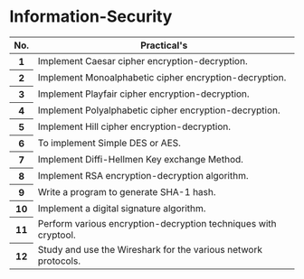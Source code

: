 # Information-Security
<table class="table table-striped">
  <thead>
    <tr>
      <th scope="col">No.</th>
      <th scope="col">Practical's</th>
    </tr>
  </thead>
  <tbody>
    <tr>
      <th scope="row">1</th>
      <td>Implement Caesar cipher encryption-decryption.</td>
    </tr>
    <tr>
      <th scope="row">2</th>
      <td>Implement Monoalphabetic cipher encryption-decryption.</td>
    </tr>
    <tr>
      <th scope="row">3</th>
      <td>Implement Playfair cipher encryption-decryption.</td>
    </tr>
    <tr>
      <th scope="row">4</th>
      <td>Implement Polyalphabetic cipher encryption-decryption.</td>
    </tr>
    <tr>
      <th scope="row">5</th>
      <td>Implement Hill cipher encryption-decryption.</td>
    </tr>
    <tr>
      <th scope="row">6</th>
      <td>To implement Simple DES or AES.</td>
    </tr>
    <tr>
      <th scope="row">7</th>
      <td>Implement Diffi-Hellmen Key exchange Method.</td>
    </tr>
    <tr>
      <th scope="row">8</th>
      <td>Implement RSA encryption-decryption algorithm.</td>
    </tr>
    <tr>
      <th scope="row">9</th>
      <td>Write a program to generate SHA-1 hash.</td>
    </tr>
    <tr>
      <th scope="row">10</th>
      <td>Implement a digital signature algorithm.</td>
    </tr>
    <tr>
      <th scope="row">11</th>
      <td>Perform various encryption-decryption techniques with cryptool.</td>
    </tr>
    <tr>
      <th scope="row">12</th>
      <td>Study and use the Wireshark for the various network protocols.</td>
    </tr>
  </tbody>
</table>